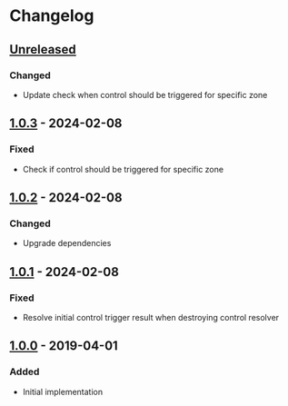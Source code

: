 # Changelog

## [Unreleased][]

### Changed

- Update check when control should be triggered for specific zone

## [1.0.3][] - 2024-02-08

### Fixed

- Check if control should be triggered for specific zone

## [1.0.2][] - 2024-02-08

### Changed

- Upgrade dependencies

## [1.0.1][] - 2024-02-08

### Fixed

- Resolve initial control trigger result when destroying control resolver

## [1.0.0][] - 2019-04-01

### Added

- Initial implementation


[Unreleased]: https://github.com/niksy/advertol-core/compare/v1.0.3...HEAD
[1.0.3]: https://github.com/niksy/advertol-core/compare/v1.0.2...v1.0.3
[1.0.2]: https://github.com/niksy/advertol-core/compare/v1.0.1...v1.0.2
[1.0.1]: https://github.com/niksy/advertol-core/compare/v1.0.0...v1.0.1
[1.0.0]: https://github.com/niksy/advertol-core/tree/v1.0.0
